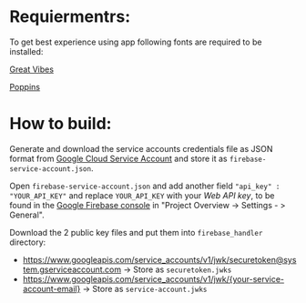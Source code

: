 # Requiermentrs: 
To get best experience using app following fonts are required to be installed:

[Great Vibes](https://fonts.google.com/specimen/Great+Vibes)

[Poppins](https://fonts.google.com/specimen/Poppins)

# How to build:
Generate and download the service accounts credentials file as JSON format from [Google Cloud Service Account](https://console.cloud.google.com/iam-admin/serviceaccounts) and store it as `firebase-service-account.json`.

Open `firebase-service-account.json` and add another field `"api_key" : "YOUR_API_KEY"` and replace `YOUR_API_KEY` with your *Web API key*, to be found in the [Google Firebase console](https://console.firebase.google.com) in "Project Overview -> Settings - > General".

Download the 2 public key files and put them into `firebase_handler` directory:

* https://www.googleapis.com/service_accounts/v1/jwk/securetoken@system.gserviceaccount.com -> Store as `securetoken.jwks`
* https://www.googleapis.com/service_accounts/v1/jwk/{your-service-account-email} -> Store as `service-account.jwks`

